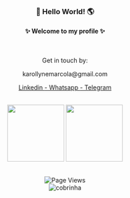 <h3 align="center"> 👋 Hello World! 🌎 </h3>

<h4 align="center"> ✨ Welcome to my profile ✨ </h4>
</br>
<div align="center">
 <p> Get in touch by: </p>
 <p>karollynemarcola@gmail.com </p>
 <a href= "https://www.linkedin.com/in/karollyne-marcola-a93472195/" target="_blank"> Linkedin </a>
 <a href="https://api.whatsapp.com/send?phone=5544991536881/" target="_blank"> -  Whatsapp </a>
 <a href="https://t.me/Karollyne_Marcola" target="_blank"> - Telegram </a>
</div>
</br>
<p align="center"> 
<img height="130px" src="https://github-readme-stats.vercel.app/api?username=marcollyne&hide_title=true&hide_border=false&show_icons=true&include_all_commits=true&count_private=true&line_height=21&text_color=A8BDBA&border_color=5D9FE0&icon_color=A8BDBA&,&theme=github_dark">
 
<img height="130px" src="https://github-readme-stats.vercel.app/api/top-langs/?username=marcollyne&hide_title=false&hide_border=false&layout=compact&langs_count=8&text_color=A8BDBA&border_color=5D9FE0&icon_color=B0E4FF_color=B0E4FF,&theme=github_dark">
</p>
 
</br>

<div align="center">
<img src="https://api.visitorbadge.io/api/visitors?path=marcollyne%2Fmarcollyne&amp;label=VISITORS&amp;labelColor=%231a1b27&amp;countColor=%231a1b27&style=flat" alt="Page Views">
</div> 

<div align="center">
<img src="https://github.com/marcollyne/marcollyne/blob/output/github-contribution-grid-snake.svg" alt="cobrinha" /> 
</div>

</div>
